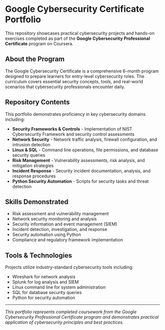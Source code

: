 # Google Cybersecurity Certificate Portfolio

This repository showcases practical cybersecurity projects and hands-on exercises completed as part of the **Google Cybersecurity Professional Certificate** program on Coursera.

## About the Program

The Google Cybersecurity Certificate is a comprehensive 6-month program designed to prepare learners for entry-level cybersecurity roles. The curriculum covers essential security concepts, tools, and real-world scenarios that cybersecurity professionals encounter daily.

## Repository Contents

This portfolio demonstrates proficiency in key cybersecurity domains including:

- **Security Frameworks & Controls** - Implementation of NIST Cybersecurity Framework and security control assessments
- **Network Security** - Network traffic analysis, firewall configuration, and intrusion detection
- **Linux & SQL** - Command line operations, file permissions, and database security queries  
- **Risk Management** - Vulnerability assessments, risk analysis, and mitigation strategies
- **Incident Response** - Security incident documentation, analysis, and response procedures
- **Python Security Automation** - Scripts for security tasks and threat detection

## Skills Demonstrated

- Risk assessment and vulnerability management
- Network security monitoring and analysis
- Security information and event management (SIEM)
- Incident detection, investigation, and response
- Security automation using Python
- Compliance and regulatory framework implementation

## Tools & Technologies

Projects utilize industry-standard cybersecurity tools including:
- Wireshark for network analysis
- Splunk for log analysis and SIEM
- Linux command line for system administration
- SQL for database security queries
- Python for security automation

---

*This portfolio represents completed coursework from the Google Cybersecurity Professional Certificate program and demonstrates practical application of cybersecurity principles and best practices.*
